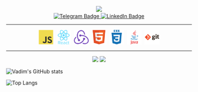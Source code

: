 <div id="header" align="center">
  <img src="https://github.com/salemvi/salemvi/assets/126908341/4bc79563-1191-4eb2-84ef-a0931faccc7b"/>
</div>
<div id="badges" align="center" >
   <a href="https://t.me/salemvi">
    <img src="https://img.shields.io/badge/Telegram-purple?style=for-the-badge&logo=telegram&logoColor=white" alt="Telegram Badge"/>
   </a>

  <a href="your-linkedin-URL">
    <img src="https://img.shields.io/badge/LinkedIn-purple?style=for-the-badge&logo=linkedin&logoColor=white" alt="LinkedIn Badge"/>
  </a>
</div>

---


<div  align="center">
    <img src="https://github.com/devicons/devicon/blob/master/icons/javascript/javascript-original.svg" title="JavaScript" alt="JavaScript" width="40" height="40"/>&nbsp;
    <img src="https://github.com/devicons/devicon/blob/master/icons/react/react-original-wordmark.svg" title="React" alt="React" width="40" height="40"/>&nbsp;
    <img src="https://github.com/devicons/devicon/blob/master/icons/redux/redux-original.svg" title="Redux" alt="Redux " width="40" height="40"/>&nbsp;
    <img src="https://github.com/devicons/devicon/blob/master/icons/html5/html5-original.svg" title="HTML5" alt="HTML" width="40" height="40"/>&nbsp;
    <img src="https://github.com/devicons/devicon/blob/master/icons/css3/css3-plain-wordmark.svg"  title="CSS3" alt="CSS" width="40" height="40"/>&nbsp;
  <img src="https://github.com/devicons/devicon/blob/master/icons/java/java-original-wordmark.svg" title="Java" alt="Java" width="40" height="40"/>&nbsp;
  <img src="https://github.com/devicons/devicon/blob/master/icons/git/git-original-wordmark.svg" title="Git" **alt="Git" width="40" height="40"/>
</div>


---

<p align="center" dir="auto">
  <a target="_blank" rel="noopener noreferrer nofollow" href="https://camo.githubusercontent.com/a8bcec841d8d7535f7cc64e367cb9bf1c1b1f9b6f9b72c5a65bd3fb1a83c3fd5/68747470733a2f2f6769746875622d726561646d652d73746174732e76657263656c2e6170702f6170693f757365726e616d653d767365636f6465722673686f775f69636f6e733d74727565267468656d653d746f6b796f6e69676874"><img width="48%" src="https://camo.githubusercontent.com/a8bcec841d8d7535f7cc64e367cb9bf1c1b1f9b6f9b72c5a65bd3fb1a83c3fd5/68747470733a2f2f6769746875622d726561646d652d73746174732e76657263656c2e6170702f6170693f757365726e616d653d767365636f6465722673686f775f69636f6e733d74727565267468656d653d746f6b796f6e69676874" data-canonical-src="https://github-readme-stats.vercel.app/api?username=salemvi&show_icons=true&theme=tokyonight" style="max-width: 100%;"></a>
  <a target="_blank" rel="noopener noreferrer nofollow" href="https://camo.githubusercontent.com/46fc5320d416b683860f98bb1861049dbdfaf1a94f1c00503f01833abbde08dd/68747470733a2f2f6769746875622d726561646d652d73747265616b2d73746174732e6865726f6b756170702e636f6d2f3f757365723d767365636f646572267468656d653d746f6b796f6e69676874"><img width="48%" src="https://camo.githubusercontent.com/46fc5320d416b683860f98bb1861049dbdfaf1a94f1c00503f01833abbde08dd/68747470733a2f2f6769746875622d726561646d652d73747265616b2d73746174732e6865726f6b756170702e636f6d2f3f757365723d767365636f646572267468656d653d746f6b796f6e69676874" data-canonical-src="https://github-readme-stats.vercel.app/api/top-langs/?username=salemvi&layout=compact&theme=tokyonight" style="max-width: 100%;"></a>
</p>

![Vadim's GitHub stats](https://github-readme-stats.vercel.app/api?username=salemvi&show_icons=true&theme=tokyonight)

![Top Langs](https://github-readme-stats.vercel.app/api/top-langs/?username=salemvi&layout=compact&theme=tokyonight)






<!--
**salemvi/salemvi** is a ✨ _special_ ✨ repository because its `README.md` (this file) appears on your GitHub profile.

Here are some ideas to get you started:

- 🔭 I’m currently working on ...
- 🌱 I’m currently learning ...
- 👯 I’m looking to collaborate on ...
- 🤔 I’m looking for help with ...
- 💬 Ask me about ...
- 📫 How to reach me: ...
- 😄 Pronouns: ...
- ⚡ Fun fact: ...
-->
